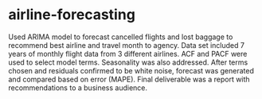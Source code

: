 # airline-forecasting
Used ARIMA model to forecast cancelled flights and lost baggage to recommend best airline and travel month to agency.
Data set included 7 years of monthly flight data from 3 different airlines. 
ACF and PACF were used to select model terms. Seasonality was also addressed. 
After terms chosen and residuals confirmed to be white noise, forecast was generated and compared based on error (MAPE).
Final deliverable was a report with recommendations to a business audience.
